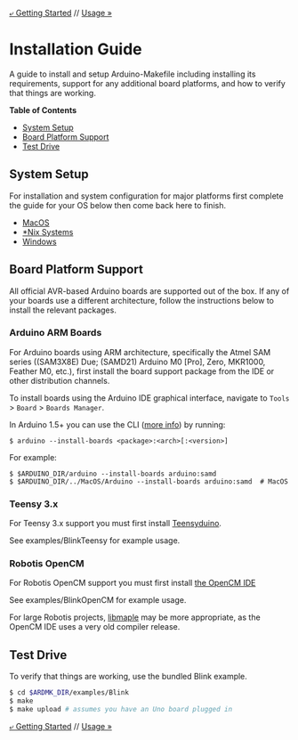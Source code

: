 [&ldca; Getting Started]() // [Usage &raquo;]()

# Installation Guide

A guide to install and setup Arduino-Makefile including installing its requirements, support for any additional board platforms, and how to verify that things are working.

**Table of Contents**
<!-- Created by [gh-md-toc](https://github.com/ekalinin/github-markdown-toc.go) -->

  * [System Setup](#system-setup)
  * [Board Platform Support](#board-platform-support)
  * [Test Drive](#test-drive)


## System Setup

For installation and system configuration for major platforms first complete the guide for your OS below then come back here to finish.

* [MacOS](Install-MacOS.md)
* [*Nix Systems](Install-Nix.md)
* [Windows](Install-Windows.md)


## Board Platform Support

All official AVR-based Arduino boards are supported out of the box. If any of your boards use a different architecture, follow the instructions below to install the relevant packages.

### Arduino ARM Boards

For Arduino boards using ARM architecture, specifically the Atmel SAM series ((SAM3X8E) Due; (SAMD21) Arduino M0 [Pro], Zero, MKR1000, Feather M0, etc.), first install the board support package from the IDE or other distribution channels.

To install boards using the Arduino IDE graphical interface, navigate to `Tools` > `Board` > `Boards Manager`.

In Arduino 1.5+ you can use the CLI ([more info](https://github.com/arduino/Arduino/blob/master/build/shared/manpage.adoc)) by running:

```
$ arduino --install-boards <package>:<arch>[:<version>]
```

For example:
```
$ $ARDUINO_DIR/arduino --install-boards arduino:samd
$ $ARDUINO_DIR/../MacOS/Arduino --install-boards arduino:samd  # MacOS
```

### Teensy 3.x

For Teensy 3.x support you must first install [Teensyduino](http://www.pjrc.com/teensy/teensyduino.html).

See examples/BlinkTeensy for example usage.

### Robotis OpenCM

For Robotis OpenCM support you must first install [the OpenCM IDE](http://support.robotis.com/en/software/robotis_opencm/robotis_opencm.htm)

See examples/BlinkOpenCM for example usage.

For large Robotis projects, [libmaple](https://github.com/Rhoban/Maple) may be more appropriate, as the OpenCM IDE uses a very old compiler release.

## Test Drive

To verify that things are working, use the bundled Blink example.

```sh
$ cd $ARDMK_DIR/examples/Blink
$ make
$ make upload # assumes you have an Uno board plugged in
```

[&ldca; Getting Started]() // [Usage &raquo;]()
